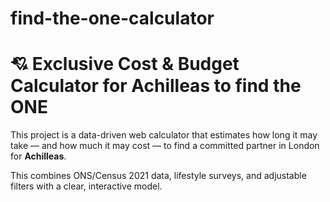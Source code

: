 # find-the-one-calculator
<h1>💘 Exclusive Cost & Budget Calculator for Achilleas to find the ONE</h1>
<p>
  This project is a <span class="font-medium">data-driven web calculator</span> that estimates how long it may take — and how much it may cost — to find a committed partner in London for <strong>Achilleas</strong>.
</p>
<p>
  This combines ONS/Census 2021 data, lifestyle surveys, and adjustable filters with a clear, interactive model.
</p>

